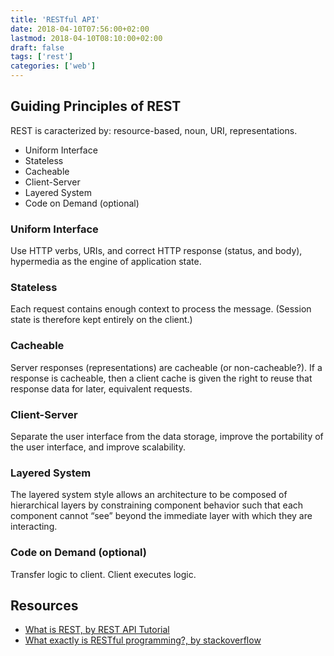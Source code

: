 ```yaml
---
title: 'RESTful API'
date: 2018-04-10T07:56:00+02:00
lastmod: 2018-04-10T08:10:00+02:00
draft: false
tags: ['rest']
categories: ['web']
---
```



## Guiding Principles of REST

REST is caracterized by: resource-based, noun, URI, representations.

* Uniform Interface
* Stateless
* Cacheable
* Client-Server
* Layered System
* Code on Demand (optional)

<!--more-->

### Uniform Interface

Use HTTP verbs, URIs, and correct HTTP response (status, and body), hypermedia as the engine of application state.

### Stateless

Each request contains enough context to process the message. (Session state is therefore kept entirely on the client.)

### Cacheable

Server responses (representations) are cacheable (or non-cacheable?). If a response is cacheable, then a client cache is given the right to reuse that response data for later, equivalent requests.

### Client-Server

Separate the user interface from the data storage, improve the portability of the user interface, and improve scalability.

### Layered System

The layered system style allows an architecture to be composed of hierarchical layers by constraining component behavior such that each component cannot “see” beyond the immediate layer with which they are interacting.

### Code on Demand (optional)

Transfer logic to client. Client executes logic.

## Resources

* [What is REST, by REST API Tutorial](https://restfulapi.net/)
* [What exactly is RESTful programming?, by stackoverflow](https://stackoverflow.com/questions/671118/what-exactly-is-restful-programming#answer-671132)
